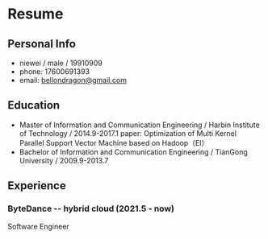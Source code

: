 # Resume 

## Personal Info
- niewei / male / 19910909
- phone: 17600691393
- email: bellondragon@gmail.com

## Education
- Master of Information and Communication Engineering / Harbin Institute of Technology / 2014.9-2017.1
paper: Optimization of Multi Kernel Parallel Support Vector Machine based on Hadoop（EI）
- Bachelor of Information and Communication Engineering / TianGong University / 2009.9-2013.7

## Experience
### ByteDance -- hybrid cloud (2021.5 - now)
Software Engineer
